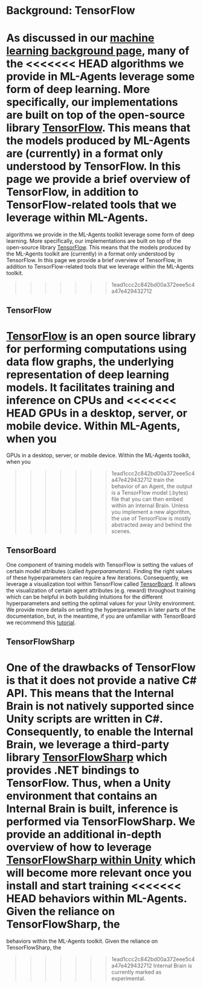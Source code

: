 # Background: TensorFlow

As discussed in our 
[machine learning background page](Background-Machine-Learning.md), many of the
<<<<<<< HEAD
algorithms we provide in ML-Agents leverage some form of deep learning.
More specifically, our implementations are built on top of the open-source 
library [TensorFlow](https://www.tensorflow.org/). This means that the models
produced by ML-Agents are (currently) in a format only understood by
TensorFlow. In this page we provide a brief overview of TensorFlow, in addition
to TensorFlow-related tools that we leverage within ML-Agents.
=======
algorithms we provide in the ML-Agents toolkit leverage some form of deep learning.
More specifically, our implementations are built on top of the open-source 
library [TensorFlow](https://www.tensorflow.org/). This means that the models
produced by the ML-Agents toolkit are (currently) in a format only understood by
TensorFlow. In this page we provide a brief overview of TensorFlow, in addition
to TensorFlow-related tools that we leverage within the ML-Agents toolkit.
>>>>>>> 1ead1ccc2c842bd00a372eee5c4a47e429432712

## TensorFlow

[TensorFlow](https://www.tensorflow.org/) is an open source library for
performing computations using data flow graphs, the underlying representation
of deep learning models. It facilitates training and inference on CPUs and
<<<<<<< HEAD
GPUs in a desktop, server, or mobile device. Within ML-Agents, when you
=======
GPUs in a desktop, server, or mobile device. Within the ML-Agents toolkit, when you
>>>>>>> 1ead1ccc2c842bd00a372eee5c4a47e429432712
train the behavior of an Agent, the output is a TensorFlow model (.bytes)
file that you can then embed within an Internal Brain. Unless you implement 
a new algorithm, the use of TensorFlow is mostly abstracted away and behind 
the scenes. 

## TensorBoard

One component of training models with TensorFlow is setting the
values of certain model attributes (called _hyperparameters_). Finding the
right values of these hyperparameters can require a few iterations.
Consequently, we leverage a visualization tool within TensorFlow called
[TensorBoard](https://www.tensorflow.org/programmers_guide/summaries_and_tensorboard). 
It allows the visualization of certain agent attributes (e.g. reward)
throughout training which can be helpful in both building
intuitions for the different hyperparameters and setting the optimal values for 
your Unity environment. We provide more details on setting the hyperparameters
in later parts of the documentation, but, in the meantime, if you are 
unfamiliar with TensorBoard we recommend this 
[tutorial](https://github.com/dandelionmane/tf-dev-summit-tensorboard-tutorial).

## TensorFlowSharp

One of the drawbacks of TensorFlow is that it does not provide a native
C# API. This means that the Internal Brain is not natively supported since
Unity scripts are written in C#. Consequently,
to enable the Internal Brain, we leverage a third-party 
library [TensorFlowSharp](https://github.com/migueldeicaza/TensorFlowSharp) 
which provides .NET bindings to TensorFlow. Thus, when a Unity environment
that contains an Internal Brain is built, inference is performed via
TensorFlowSharp. We provide an additional in-depth overview of how to
leverage [TensorFlowSharp within Unity](Using-TensorFlow-Sharp-in-Unity.md)
which will become more relevant once you install and start training
<<<<<<< HEAD
behaviors within ML-Agents. Given the reliance on TensorFlowSharp, the
=======
behaviors within the ML-Agents toolkit. Given the reliance on TensorFlowSharp, the
>>>>>>> 1ead1ccc2c842bd00a372eee5c4a47e429432712
Internal Brain is currently marked as experimental.
